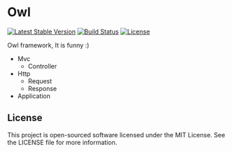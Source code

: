 Owl
===
[![Latest Stable Version](https://poser.pugx.org/owl/owl/v/stable.svg)](https://packagist.org/packages/owl/owl)
[![Build Status](https://travis-ci.org/owl-framework/owl.svg)](https://travis-ci.org/owl-framework/owl)
[![License](https://poser.pugx.org/owl/owl/license.svg)](https://packagist.org/packages/owl/owl)

Owl framework, It is funny :)

- Mvc
    * Controller
- Http
    * Request
    * Response
- Application

License
-------

This project is open-sourced software licensed under the MIT License. See the LICENSE file for more information.